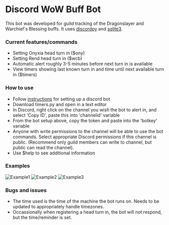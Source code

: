 # Discord WoW Buff Bot

This bot was developed for guild tracking of the Dragonslayer and Warchief's Blessing buffs.  It uses [discordpy](https://discordpy.readthedocs.io/en/latest/) and [sqlite3](https://docs.python.org/3/library/sqlite3.html).


### Current features/commands

* Setting Onyxia head turn in ($ony)
* Setting Rend head turn in ($wcb)
* Automatic alert roughly 3-5 minutes before next turn in is available
* View timers showing last known turn in and time until next available turn in ($timers)


### How to use

* Follow [instructions](https://discordpy.readthedocs.io/en/latest/discord.html) for setting up a discord bot
* Download timers.py and open in a text editor
* In Discord, right click on the channel you wish the bot to alert in, and select 'Copy ID', paste this into 'channelid' variable
* From the bot setup above, copy the token and paste into the 'botkey' variable
* Anyone with write permissions to the channel will be able to use the bot commands.  Select appropriate Discord permissions if this channel is public. (Recommend only guild members can write to channel, but public can read the channel).
* Use $help to see additional information


### Examples

![Example1](https://i.imgur.com/WRlj0Dt.png)
![Example2](https://i.imgur.com/iESeQP2.png)
![Example3](https://i.imgur.com/OmfmkH7.png)


### Bugs and issues

* The time used is the time of the machine the bot runs on.  Needs to be updated to appropriately handle timezones.
* Occassionally when registering a head turn in, the bot will not respond, but the time/reminder is set.
